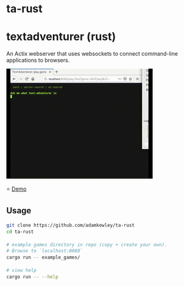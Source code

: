 # ta-rust
# textadventurer (rust)

An Actix webserver that uses websockets to connect command-line
applications to browsers.

![ui video demo](docs/ta.gif)

⭐️ [Demo](https://adamkewley.com/textadventurer/index.html)


## Usage

```bash
git clone https://github.com/adamkewley/ta-rust
cd ta-rust

# example games directory in repo (copy + create your own).
# Browse to `localhost:8080`
cargo run -- example_games/

# view help
cargo run -- --help
```
